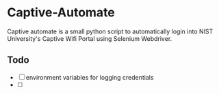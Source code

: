 # Captive-Automate

Captive automate is a small python script to automatically login into NIST University's Captive Wifi Portal using Selenium Webdriver.

## Todo
- [ ] environment variables for logging credentials
- [ ]